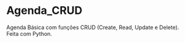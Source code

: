 # Agenda_CRUD
 Agenda Básica com funções CRUD (Create, Read, Update e Delete).<br>
 Feita com Python.

